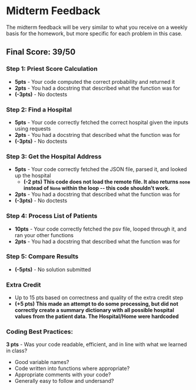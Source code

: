 # Midterm Feedback
The midterm feedback will be very similar to what you receive on a weekly basis for the homework, but more specific for each problem in this case.

## Final Score: 39/50


### Step 1: Priest Score Calculation
* **5pts** - Your code computed the correct probability and returned it
* **2pts** - You had a docstring that described what the function was for
* **(-3pts)** - No doctests


### Step 2: Find a Hospital
* **5pts** - Your code correctly fetched the correct hospital given the inputs using requests
* **2pts** - You had a docstring that described what the function was for
* **(-3pts)** - No doctests

### Step 3: Get the Hospital Address
* **5pts** - Your code correctly fetched the JSON file, parsed it, and looked up the hospital
  * **(-2 pts) This code does not load the remote file. It also returns `none` instead of `None` within the loop -- this code shouldn't work.**
* **2pts** - You had a docstring that described what the function was for
* **(-3pts)** - No doctests

### Step 4: Process List of Patients
* **10pts** - Your code correctly fetched the psv file, looped through it, and ran your other functions
* **2pts** - You had a docstring that described what the function was for

### Step 5: Compare Results
* **(-5pts)** - No solution submitted

### Extra Credit
* Up to 15 pts based on correctness and quality of the extra credit step
* **(+5 pts) This made an attempt to do some processing, but did not correctly create a summary dictionary with all possible hospital values from the patient data.  The Hospital/Home were hardcoded**

### Coding Best Practices:
**3 pts** - Was your code readable, efficient, and in line with what we learned in class?
* Good variable names?
* Code written into functions where appropriate?
* Appropriate comments with your code?
* Generally easy to follow and undersand?
